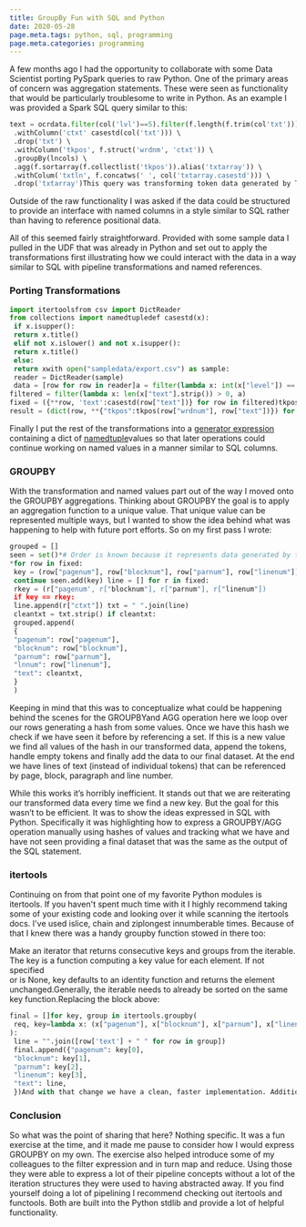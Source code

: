 ```yaml
---
title: GroupBy Fun with SQL and Python
date: 2020-05-28
page.meta.tags: python, sql, programming
page.meta.categories: programming
---
```


A few months ago I had the opportunity to collaborate with some Data Scientist porting PySpark queries to raw Python.
One of the primary areas of concern was aggregation statements. These were seen as functionality that would be
particularly troublesome to write in Python. As an example I was provided a Spark SQL query similar to this:

```python
text = ocrdata.filter(col('lvl')==5).filter(f.length(f.trim(col'txt'))) > 0).select(txtcols) \  
 .withColumn('ctxt' casestd(col('txt'))) \  
 .drop('txt') \  
 .withColumn('tkpos', f.struct('wrdnm', 'ctxt')) \  
 .groupBy(lncols) \  
 .agg(f.sortarray(f.collectlist('tkpos')).alias('txtarray')) \  
 .withColum('txtln', f.concatws(' ', col('txtarray.casestd'))) \  
 .drop('txtarray')This query was transforming token data generated by Tesseract into lines. Beyond the aggregation operation there was also some concern that the operation may be ran against quite large datasets depending on how much [Tesseract](https://github.com/tesseract-ocr) output was being manipulated at once.
```

Outside of the raw functionality I was asked if the data could be structured to provide an interface with named columns
in a style similar to SQL rather than having to reference positional data.

All of this seemed fairly straightforward. Provided with some sample data I pulled in the UDF that was already in Python
and set out to apply the transformations first illustrating how we could interact with the data in a way similar to SQL
with pipeline transformations and named references.

### Porting Transformations

```python
import itertoolsfrom csv import DictReader  
from collections import namedtupledef casestd(x):  
 if x.isupper():  
 return x.title()  
 elif not x.islower() and not x.isupper():  
 return x.title()  
 else:  
 return xwith open("sampledata/export.csv") as sample:  
 reader = DictReader(sample)  
 data = [row for row in reader]a = filter(lambda x: int(x["level"]) == 5, data)  
filtered = filter(lambda x: len(x["text"].strip()) > 0, a)  
fixed = ({**row, 'text':casestd(row["text"])} for row in filtered)tkpos = namedtuple("tkpos", "wordnum, text")  
result = (dict(row, **{"tkpos":tkpos(row["wrdnum"], row["text"])}) for row in fixed)To start I read the data in with a [DictReader](https://docs.python.org/3.7/library/csv.html#csv.DictReader) which allowed me to reference values by name like “level” and “text”. I then applied similar data transformations making use of [filter](https://docs.python.org/3.7/library/functions.html#filter), [comprehensions](https://docs.python.org/3/tutorial/datastructures.html#list-comprehensions), and [unpacking](https://docs.python.org/3/reference/expressions.html) to try and keep a style similar to some PySpark operations.
```

Finally I put the rest of the transformations into a [generator expression](https://www.python.org/dev/peps/pep-0289/)
containing a dict of [namedtuple](https://docs.python.org/3.7/library/collections.html#collections.namedtuple)values so
that later operations could continue working on named values in a manner similar to SQL columns.

### GROUPBY

With the transformation and named values part out of the way I moved onto the GROUPBY aggregations. Thinking about
GROUPBY the goal is to apply an aggregation function to a unique value. That unique value can be represented multiple
ways, but I wanted to show the idea behind what was happening to help with future port efforts. So on my first pass I
wrote:

```python
grouped = []  
seen = set()*# Order is known because it represents data generated by tesseract  
*for row in fixed:  
 key = (row["pagenum"], row["blocknum"], row["parnum"], row["linenum"]) if key in seen:  
 continue seen.add(key) line = [] for r in fixed:  
 rkey = (r["pagenum', r["blocknum"], r["parnum"], r["linenum"])  
 if key == rkey:  
 line.append(r["ctxt"]) txt = " ".join(line)  
 cleantxt = txt.strip() if cleantxt:  
 grouped.append(  
 {  
 "pagenum": row["pagenum"],  
 "blocknum": row["blocknum"],  
 "parnum": row["parnum"],  
 "lnnum": row["linenum"],  
 "text": cleantxt,  
 }  
 )
``` 

Keeping in mind that this was to conceptualize what could be happening behind the scenes for the GROUPBYand AGG
operation here we loop over our rows generating a hash from some values. Once we have this hash we check if we have seen
it before by referencing a set. If this is a new value we find all values of the hash in our transformed data, append
the tokens, handle empty tokens and finally add the data to our final dataset. At the end we have lines of text (instead
of individual tokens) that can be referenced by page, block, paragraph and line number.

While this works it’s horribly inefficient. It stands out that we are reiterating our transformed data every time we
find a new key. But the goal for this wasn’t to be efficient. It was to show the ideas expressed in SQL with Python.
Specifically it was highlighting how to express a GROUPBY/AGG operation manually using hashes of values and tracking
what we have and have not seen providing a final dataset that was the same as the output of the SQL statement.

### itertools

Continuing on from that point one of my favorite Python modules is itertools. If you haven't spent much time with it I
highly recommend taking some of your existing code and looking over it while scanning the itertools docs. I've used
islice, chain and ziplongest innumberable times. Because of that I knew there was a handy groupby function stowed in
there too:

Make an iterator that returns consecutive keys and groups from the iterable.  
The key is a function computing a key value for each element. If not specified  
or is None, key defaults to an identity function and returns the element  
unchanged.Generally, the iterable needs to already be sorted on the same key function.Replacing the block above:

```python
final = []for key, group in itertools.groupby(  
 req, key=lambda x: (x["pagenum"], x["blocknum"], x["parnum"], x["linenum"])  
):  
 line = "".join([row['text'] + " " for row in group])  
 final.append({"pagenum": key[0],  
 "blocknum": key[1],  
 "parnum": key[2],  
 "linenum": key[3],  
 "text": line,  
 })And with that change we have a clean, faster implementation. Additionally since this was a port of Spark SQL if the data was to get truly large it wouldn’t be much work to start iterating through all of the pipeline in batches since we can use generators all the way through.
```

### Conclusion

So what was the point of sharing that here? Nothing specific. It was a fun exercise at the time, and it made me pause to
consider how I would express GROUPBY on my own. The exercise also helped introduce some of my colleagues to the filter
expression and in turn map and reduce. Using those they were able to express a lot of their pipeline concepts without a
lot of the iteration structures they were used to having abstracted away. If you find yourself doing a lot of pipelining
I recommend checking out itertools and functools. Both are built into the Python stdlib and provide a lot of helpful
functionality.
